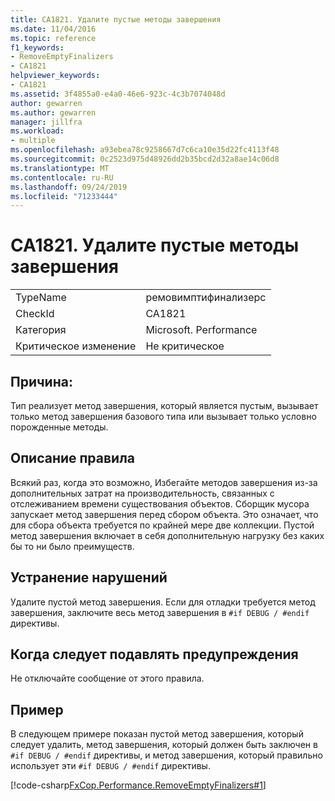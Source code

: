 ```yaml
---
title: CA1821. Удалите пустые методы завершения
ms.date: 11/04/2016
ms.topic: reference
f1_keywords:
- RemoveEmptyFinalizers
- CA1821
helpviewer_keywords:
- CA1821
ms.assetid: 3f4855a0-e4a0-46e6-923c-4c3b7074048d
author: gewarren
ms.author: gewarren
manager: jillfra
ms.workload:
- multiple
ms.openlocfilehash: a93ebea78c9258667d7c6ca10e35d22fc4113f48
ms.sourcegitcommit: 0c2523d975d48926dd2b35bcd2d32a8ae14c06d8
ms.translationtype: MT
ms.contentlocale: ru-RU
ms.lasthandoff: 09/24/2019
ms.locfileid: "71233444"
---
```

# <a name="ca1821-remove-empty-finalizers"></a>CA1821. Удалите пустые методы завершения

|||
|-|-|
|TypeName|ремовимптифинализерс|
|CheckId|CA1821|
|Категория|Microsoft. Performance|
|Критическое изменение|Не критическое|

## <a name="cause"></a>Причина:

Тип реализует метод завершения, который является пустым, вызывает только метод завершения базового типа или вызывает только условно порожденные методы.

## <a name="rule-description"></a>Описание правила

Всякий раз, когда это возможно, Избегайте методов завершения из-за дополнительных затрат на производительность, связанных с отслеживанием времени существования объектов. Сборщик мусора запускает метод завершения перед сбором объекта. Это означает, что для сбора объекта требуется по крайней мере две коллекции. Пустой метод завершения включает в себя дополнительную нагрузку без каких бы то ни было преимуществ.

## <a name="how-to-fix-violations"></a>Устранение нарушений

Удалите пустой метод завершения. Если для отладки требуется метод завершения, заключите весь метод завершения в `#if DEBUG / #endif` директивы.

## <a name="when-to-suppress-warnings"></a>Когда следует подавлять предупреждения

Не отключайте сообщение от этого правила.

## <a name="example"></a>Пример

В следующем примере показан пустой метод завершения, который следует удалить, метод завершения, который должен быть заключен в `#if DEBUG / #endif` директивы, и метод завершения, который правильно использует эти `#if DEBUG / #endif` директивы.

[!code-csharp[FxCop.Performance.RemoveEmptyFinalizers#1](../code-quality/codesnippet/CSharp/ca1821-remove-empty-finalizers_1.cs)]
